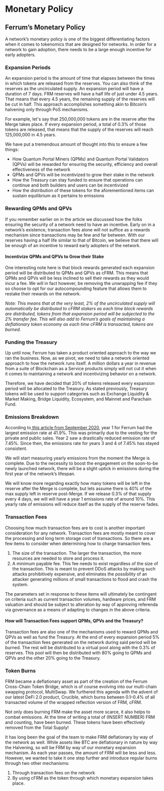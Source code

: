 # Monetary Policy

## Ferrum’s Monetary Policy

A network’s monetary policy is one of the biggest differentiating factors when it comes to tokenomics that are designed for networks. In order for a network to gain adoption, there needs to be a large enough incentive for early adopters.&#x20;

### **Expansion Periods**

An expansion period is the amount of time that elapses between the times in which tokens are released from the reserves. You can also think of the reserves as the uncirculated supply. An expansion period will have a duration of 7 days. FRM reserves will have a half life of just under 4.5 years. That means that every 4.5 years, the remaining supply of the reserves will be cut in half. This approach accomplishes something akin to Bitcoin’s halvening only through PoS mechanisms.

For example, let's say that 250,000,000 tokens are in the reserve after the Merge takes place. If every expansion period, a total of 0.3% of those tokens are released, that means that the supply of the reserves will reach 125,000,000 in 4.5 years.

We have put a tremendous amount of thought into this to ensure a few things:

* How Quantum Portal Miners (QPMs) and Quantum Portal Validators (QPVs) will be rewarded for ensuring the security, efficiency and overall effectiveness of the network
* QPMs and QPVs will be incentivized to grow their stake in the network
* How the Treasury can stay funded to ensure that operations can continue and both builders and users can be incentivized
* How the distribution of these tokens for the aforementioned items can sustain equilibrium as it pertains to emissions

### Rewarding QPMs and QPVs

If you remember earlier on in the article we discussed how the folks ensuring the security of a network need to have an incentive. Early on in a network’s existence, transaction fees alone will not suffice as a rewards mechanism since transactions may be few and far between. With our reserves having a half life similar to that of Bitcoin, we believe that there will be enough of an incentive to reward early adopters of the network.

#### **Incentivize QPMs and QPVs to Grow their Stake**

One interesting note here is that block rewards generated each expansion period will be distributed to QPMs and QPVs as cFRM. This means that QPMs and QPVs will be less inclined to sell their rewards as they would incur a fee. We will in fact however, be removing the unwrapping fee if they so choose to opt for our autocompounding feature that allows them to restake their rewards on the network.&#x20;

_Note: This means that at the very least, 2% of the uncirculated supply will automatically be distributed to cFRM stakers as each time block rewards are distributed, tokens from that expansion period will be subjected to the 2% transfer fee. This will also add to Ferrum’s goals of maintaining a deflationary token economy as each time cFRM is transacted, tokens are burned._

### Funding the Treasury

Up until now, Ferrum has taken a product oriented approach to the way we ran the business. Now, as we pivot, we need to take a network oriented approach to how the network runs itself. A million dollars a year in revenue from a suite of Blockchain as a Service products simply will not cut it when it comes to maintaining a network and incentivizing behavior on a network.

Therefore, we have decided that 20% of tokens released every expansion period will be allocated to the Treasury. As stated previously, Treasury tokens will be used to support categories such as Exchange Liquidity & Market Making, Bridge Liquidity, Ecosystem, and Mainnet and Parachain Fund.

### Emissions Breakdown

According to[ this article from September 2020](https://medium.com/ferrumnetwork/year-two-token-emission-schedule-5b961d89f0bb), year 1 for Ferrum had the largest emission rate at 41.9%. This was primarily due to the vesting for the private and public sales. Year 2 saw a drastically reduced emission rate of 7.45%. Since then, the emissions rate for years 3 and 4 of 7.45% has stayed consistent.

We will start measuring yearly emissions from the moment the Merge is complete. Due to the necessity to boost the engagement on the soon-to-be newly launched network, there will be a slight uptick in emissions during the first year of the network’s lifespan.&#x20;

We will know more regarding exactly how many tokens will be left in the reserve after the Merge is complete, but lets assume there is 40% of the max supply left in reserve post-Merge. If we release 0.3% of that supply every 4 days, we will will have a year 1 emissions rate of around 10%. This yearly rate of emissions will reduce itself as the supply of the reserve fades.&#x20;

### Transaction Fees

Choosing how much transaction fees are to cost is another important consideration for any network. Transaction fees are mostly meant to cover the processing and long term storage cost of transactions. So there are a few items to consider when determining how to charge transaction fees.

1. The size of the transaction. The larger the transaction, the more resources are needed to store and process it.
2. A minimum payable fee. This fee needs to exist regardless of the size of the transaction. This is meant to prevent DDoS attacks by making such attacks prohibitively expensive, and eliminates the possibility of an attacker generating millions of small transactions to flood and crash the system.

The parameters set in response to these items will ultimately be contingent on criteria such as current transaction volumes, hardware prices, and FRM valuation and should be subject to alteration by way of approving referenda via governance as a means of adapting to changes in the above criteria.

#### **How will Transaction Fees support QPMs, QPVs and the Treasury?**

Transaction fees are also one of the mechanisms used to reward QPMs and QPVs as well as fund the Treasury. At the end of every expansion period 5% of the transaction fees generated on the network during said period will be burned. The rest will be distributed to a virtual pool along with the 0.3% of reserves. This pool will then be distributed with 80% going to QPMs and QPVs and the other 20% going to the Treasury.

### Token Burns

FRM became a deflationary asset as part of the creation of the Ferrum Cross-Chain Token Bridge, which is of course evolving into our multi-chain swapping protocol, MultiSwap. We furthered this agenda with the advent of our latest DeFi 2.0 product, Crucible, which burns between 0.1–0.4% of all transacted volume of the wrapped reflection version of FRM, cFRM.

Not only does burning FRM make the asset more scarce, it also helps to combat emissions. At the time of writing a total of (INSERT NUMBER) FRM and counting, have been burned. These tokens have been effectively removed from the Total Supply!&#x20;

It has long been the goal of the team to make FRM deflationary by way of the network as well. While assets like BTC are deflationary in nature by way the Halvening, so will be FRM by way of our monetary expansion mechanism. As each year passes, the amount of FRM will be less and less. However, we wanted to take it one step further and introduce regular burns through two other mechanisms:

1. Through transaction fees on the network
2. By using cFRM as the token through which monetary expansion takes place.
